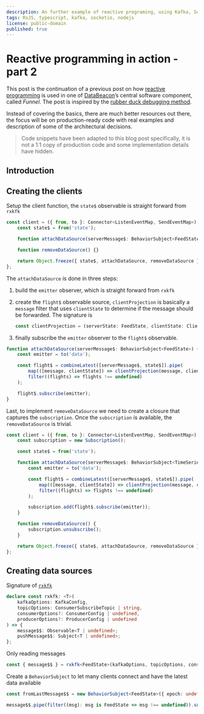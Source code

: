 ```yaml
---
description: An further example of reactive programing, using Kafka, Socket.IO and TypeScript
tags: RxJS, typescript, kafka, socketio, nodejs
license: public-domain
published: true
---
```


# Reactive programming in action - part 2

This post is the continuation of a previous post on how [reactive programming](https://reactivex.io/) is used in one of [DataBeacon](www.databeacon.aero)’s central software component, called _Funnel_. The post is inspired by the [rubber duck debugging method](https://rubberduckdebugging.com/).

Instead of covering the basics, there are much better resources out there, the focus will be on production-ready code with real examples and description of some of the architectural decisions.

> Code snippets have been adapted to this blog post specifically, it is not a 1:1 copy of production code and some implementation details have hidden.

## Introduction

## Creating the clients

Setup the client function, the `state$` observable is straight forward from `rxkfk`

```typescript
const client = ({ from, to }: Connector<ListenEventMap, SendEventMap>) => {
    const state$ = from('state');

    function attachDataSource(serverMessage$: BehaviorSubject<FeedState>) {}

    function removeDataSource() {}

    return Object.freeze({ state$, attachDataSource, removeDataSource });
};
```

The `attachDataSource` is done in three steps:

1.  build the `emitter` observer, which is straight forward from `rxkfk`

2.  create the `flight$` observable source, `clientProjection` is basically a `message` filter that uses `clientState` to determine if the message should be forwarded. The signature is

    ```typescript
    const clientProjection = (serverState: FeedState, clientState: ClientState) => FeedState;
    ```

3.  finally subscribe the `emitter` observer to the `flight$` observable.

```typescript
function attachDataSource(serverMessage$: BehaviorSubject<FeedState>) {
    const emitter = to('data');

    const flight$ = combineLatest([serverMessage$, state$]).pipe(
        map(([message, clientState]) => clientProjection(message, clientState)),
        filter((flights) => flights !== undefined)
    );

    flight$.subscribe(emitter);
}
```

Last, to implement `removeDataSource` we need to create a closure that captures the `subscription`. Once the `subscription` is available, the `removeDataSource` is trivial.

```typescript
const client = ({ from, to }: Connector<ListenEventMap, SendEventMap>) => {
    const subscription = new Subscription();

    const state$ = from('state');

    function attachDataSource(serverMessage$: BehaviorSubject<TimeSeriesItem>) {
        const emitter = to('data');

        const flight$ = combineLatest([serverMessage$, state$]).pipe(
            map(([message, clientState]) => clientProjection(message, clientState)),
            filter((flights) => flights !== undefined)
        );

        subscription.add(flight$.subscribe(emitter));
    }

    function removeDataSource() {
        subscription.unsubscribe();
    }

    return Object.freeze({ state$, attachDataSource, removeDataSource });
};
```

## Creating data sources

Signature of [`rxkfk`](https://www.npmjs.com/package/rxjs-kafka)

```typescript
declare const rxkfk: <T>(
    kafkaOptions: KafkaConfig,
    topicOptions: ConsumerSubscribeTopic | string,
    consumerOptions?: ConsumerConfig | undefined,
    producerOptions?: ProducerConfig | undefined
) => {
    message$$: Observable<T | undefined>;
    pushMessage$$: Subject<T | undefined>;
};
```

Only reading messages

```typescript
const { message$$ } = rxkfk<FeedState>(kafkaOptions, topicOptions, consumerOptions);
```

Create a `BehaviorSubject` to let many clients connect and have the latest data available

```typescript
const fromLastMessage$$ = new BehaviorSubject<FeedState>({ epoch: undefined, flights: [] });

message$$.pipe(filter((msg): msg is FeedState => msg !== undefined)).subscribe(fromLastMessage$$);
```
